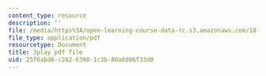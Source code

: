 ```yaml
---
content_type: resource
description: ''
file: /media/https%3A/open-learning-course-data-rc.s3.amazonaws.com/18-02sc-multivariable-calculus-fall-2010/25f6abd6c24263901c3b86a8d06f33d0_hfyluFvlZ-o.pdf
file_type: application/pdf
resourcetype: Document
title: 3play pdf file
uid: 25f6abd6-c242-6390-1c3b-86a8d06f33d0
---
```

